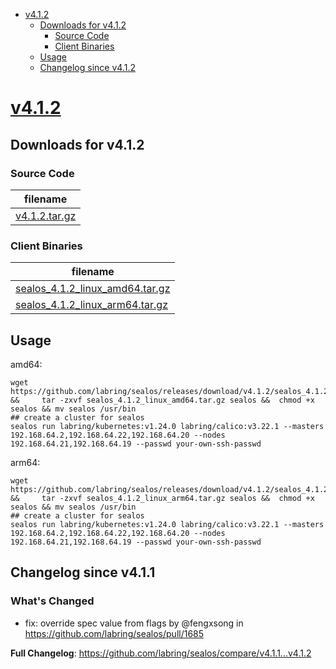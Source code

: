 - [v4.1.2](#v412httpsgithubcomlabringsealosreleasestagv412)
  - [Downloads for v4.1.2](#downloads-for-v412)
    - [Source Code](#source-code)
    - [Client Binaries](#client-binaries)
  - [Usage](#usage)
  - [Changelog since v4.1.2](#changelog-since-v411)


# [v4.1.2](https://github.com/labring/sealos/releases/tag/v4.1.2)

## Downloads for v4.1.2


### Source Code

filename |
-------- |
[v4.1.2.tar.gz](https://github.com/labring/sealos/archive/refs/tags/v4.1.2.tar.gz) |

### Client Binaries

filename |
-------- |
[sealos_4.1.2_linux_amd64.tar.gz](https://github.com/labring/sealos/releases/download/v4.1.2/sealos_4.1.2_linux_amd64.tar.gz) |
[sealos_4.1.2_linux_arm64.tar.gz](https://github.com/labring/sealos/releases/download/v4.1.2/sealos_4.1.2_linux_arm64.tar.gz) |

## Usage

amd64:

```shell
wget  https://github.com/labring/sealos/releases/download/v4.1.2/sealos_4.1.2_linux_amd64.tar.gz  &&     tar -zxvf sealos_4.1.2_linux_amd64.tar.gz sealos &&  chmod +x sealos && mv sealos /usr/bin
## create a cluster for sealos
sealos run labring/kubernetes:v1.24.0 labring/calico:v3.22.1 --masters 192.168.64.2,192.168.64.22,192.168.64.20 --nodes 192.168.64.21,192.168.64.19 --passwd your-own-ssh-passwd
```

arm64:

```shell
wget  https://github.com/labring/sealos/releases/download/v4.1.2/sealos_4.1.2_linux_arm64.tar.gz  &&     tar -zxvf sealos_4.1.2_linux_arm64.tar.gz sealos &&  chmod +x sealos && mv sealos /usr/bin
## create a cluster for sealos
sealos run labring/kubernetes:v1.24.0 labring/calico:v3.22.1 --masters 192.168.64.2,192.168.64.22,192.168.64.20 --nodes 192.168.64.21,192.168.64.19 --passwd your-own-ssh-passwd
```


## Changelog since v4.1.1

### What's Changed

* fix: override spec value from flags by @fengxsong in https://github.com/labring/sealos/pull/1685

**Full Changelog**: https://github.com/labring/sealos/compare/v4.1.1...v4.1.2


